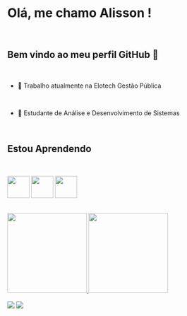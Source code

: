 

# Olá, me chamo Alisson ! 

<br>
  
## Bem vindo ao meu perfil GitHub 👋
  
<br>
  
- 🔭 Trabalho atualmente na Elotech Gestão Pública

<br>
  
- 🌱 Estudante de Análise e Desenvolvimento de Sistemas

<br>
  
## Estou Aprendendo

<br>

<img src="https://cdn.jsdelivr.net/gh/devicons/devicon@latest/icons/postgresql/postgresql-original-wordmark.svg" width="50" height="50"  margin="70px" /> <img src="https://cdn.jsdelivr.net/gh/devicons/devicon@latest/icons/dbeaver/dbeaver-original.svg" width="50" height="50" margin=150px/> <img src="https://cdn.jsdelivr.net/gh/devicons/devicon@latest/icons/python/python-original-wordmark.svg" width="50" height="50" margin="70px"/>

<br>

<div>
<a href="https://github.com/AlissonCogo">
<img loading="lazy" height="180em" src="https://github-readme-stats.vercel.app/api/top-langs/?username=AlissonCogo&layout=compact&langs_count=7&theme=dracula"/>
<img loading="lazy" height="180em" src="https://github-readme-stats.vercel.app/api?username=AlissonCogo&show_icons=true&theme=dracula&include_all_commits=true&count_private=true"/>
</div>

<br>

<div>
<a href="https://instagram.com/bufft_alisson/" target="_blank"><img loading="lazy" src="https://img.shields.io/badge/-Instagram-%23E4405F?style=for-the-badge&logo=instagram&logoColor=white" target="_blank"></a>
<a href="https://www.linkedin.com/in/alisson-buffetti/" target="_blank"><img loading="lazy" src="https://img.shields.io/badge/-LinkedIn-%230077B5?style=for-the-badge&logo=linkedin&logoColor=white" target="_blank"></a>   
</div>

